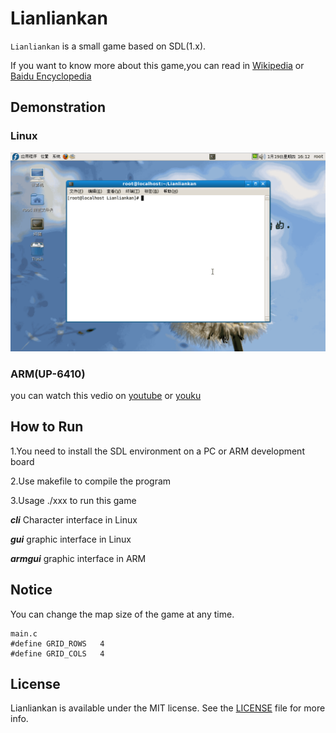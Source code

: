 # Lianliankan

`Lianliankan` is a small game based on SDL(1.x).

If you want to know more about this game,you can read in [Wikipedia](https://zh.wikipedia.org/wiki/%E8%BF%9E%E8%BF%9E%E7%9C%8B) or [Baidu Encyclopedia](http://baike.baidu.com/subview/27579/27579.htm)


## Demonstration

### Linux

![](./Resource/gui.gif)

### ARM(UP-6410)

you can watch this vedio on [youtube](https://youtu.be/v83GaKbmx8w) or [youku](http://v.youku.com/v_show/id_XMjQ3NzQwMTczMg==)

## How to Run
1.You need to install the SDL environment on a PC or ARM development board

2.Use makefile to compile the program

3.Usage ./xxx to run this game


***cli***			Character interface in Linux

***gui***   		graphic interface in Linux

***armgui*** 		graphic interface in ARM

## Notice

You can change the map size of the game at any time.
```
main.c
#define GRID_ROWS	4
#define GRID_COLS	4

```

## License
Lianliankan is available under the MIT license. See the [LICENSE](./LICENSE)
file for more info.
